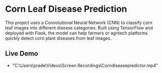 # Corn Leaf Disease Prediction

This project uses a Convolutional Neural Network (CNN) to classify corn leaf images into different disease categories. Built using TensorFlow and deployed with Flask, the model can help farmers or agritech platforms quickly detect corn plant diseases from leaf images.


## Live Demo

- "C:\Users\prade\Videos\Screen Recordings\Corndiseasepredictor.mp4"


